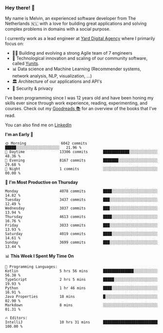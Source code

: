 ### Hey there! 👋

My name is Melvin, an experienced software developer from The Netherlands 🇳🇱 with a love for building great applications and solving complex problems in domains with a social purpose. 

I currently work as a lead engineer at [Yard Digital Agency](https://github.com/yardinternet) where I primarily focus on:

* 👏🏼 Building and evolving a strong Agile team of 7 engineers
* 🚀 Technological innovation and scaling of our community software, called [Yunits](https://www.yunits.com/).
* 📊 Data science and Machine Learning (Recommender systems, network analysis, NLP, visualization, ...)
* 🏛 Architecture of our applications and API's
* 🔐 Security & privacy

I've been programming since I was 12 years old and have been honing my skills ever since through work experience, reading, experimenting, and courses.
Check out my [Goodreads 📚](https://goodreads.com/melvinkoopmans) for an overview of the books that I've read. 

You can also find me on [LinkedIn](https://www.linkedin.com/in/melvinkoopmans)

<!--START_SECTION:waka-->
**I'm an Early 🐤** 

```text
🌞 Morning                6042 commits        █████░░░░░░░░░░░░░░░░░░░░   21.96 % 
🌆 Daytime                13306 commits       ████████████░░░░░░░░░░░░░   48.36 % 
🌃 Evening                8167 commits        ███████░░░░░░░░░░░░░░░░░░   29.68 % 
🌙 Night                  1 commits           ░░░░░░░░░░░░░░░░░░░░░░░░░   00.00 % 
```
📅 **I'm Most Productive on Thursday** 

```text
Monday                   4078 commits        ████░░░░░░░░░░░░░░░░░░░░░   14.82 % 
Tuesday                  3437 commits        ███░░░░░░░░░░░░░░░░░░░░░░   12.49 % 
Wednesday                3837 commits        ███░░░░░░░░░░░░░░░░░░░░░░   13.94 % 
Thursday                 4613 commits        ████░░░░░░░░░░░░░░░░░░░░░   16.76 % 
Friday                   3833 commits        ███░░░░░░░░░░░░░░░░░░░░░░   13.93 % 
Saturday                 4019 commits        ████░░░░░░░░░░░░░░░░░░░░░   14.61 % 
Sunday                   3699 commits        ███░░░░░░░░░░░░░░░░░░░░░░   13.44 % 
```


📊 **This Week I Spent My Time On** 

```text
💬 Programming Languages: 
Kotlin                   5 hrs 56 mins       ██████████████░░░░░░░░░░░   56.38 % 
TypeScript               2 hrs 5 mins        █████░░░░░░░░░░░░░░░░░░░░   19.93 % 
Python                   1 hr 46 mins        ████░░░░░░░░░░░░░░░░░░░░░   16.91 % 
Java Properties          18 mins             █░░░░░░░░░░░░░░░░░░░░░░░░   02.90 % 
Markdown                 8 mins              ░░░░░░░░░░░░░░░░░░░░░░░░░   01.31 % 

🔥 Editors: 
IntelliJ                 10 hrs 31 mins      █████████████████████████   100.00 % 
```


<!--END_SECTION:waka-->
